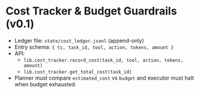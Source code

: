 # Cost Tracker & Budget Guardrails (v0.1)

- Ledger file: `state/cost_ledger.jsonl` (append-only)
- Entry schema: `{ ts, task_id, tool, action, tokens, amount }`
- API:
  - `lib.cost_tracker.record_cost(task_id, tool, action, tokens, amount)`
  - `lib.cost_tracker.get_total_cost(task_id)`
- Planner must compare `estimated_cost` vs `budget` and executor must halt when budget exhausted.

